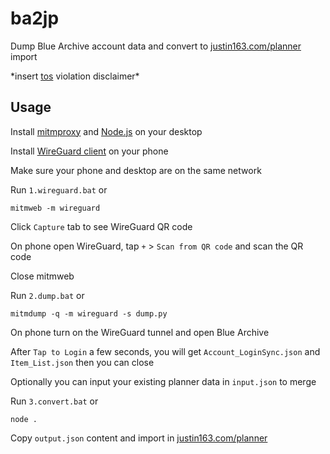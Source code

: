 # ba2jp

Dump Blue Archive account data and convert to [justin163.com/planner](https://justin163.com/planner) import

\*insert [tos](https://www.nexon.com/main/en/legal/tou) violation  disclaimer\*

## Usage

Install [mitmproxy](https://mitmproxy.org/) and [Node.js](https://nodejs.org/) on your desktop

Install [WireGuard client](https://www.wireguard.com/install/) on your phone

Make sure your phone and desktop are on the same network

Run `1.wireguard.bat` or

```
mitmweb -m wireguard
```

Click `Capture` tab to see WireGuard QR code

On phone open WireGuard, tap `+` > `Scan from QR code` and scan the QR code

Close mitmweb

Run `2.dump.bat` or

```
mitmdump -q -m wireguard -s dump.py
```

On phone turn on the WireGuard tunnel and open Blue Archive

After `Tap to Login` a few seconds, you will get `Account_LoginSync.json` and `Item_List.json` then you can close

Optionally you can input your existing planner data in `input.json` to merge

Run `3.convert.bat` or

```
node .
```

Copy `output.json` content and import in [justin163.com/planner](https://justin163.com/planner)
